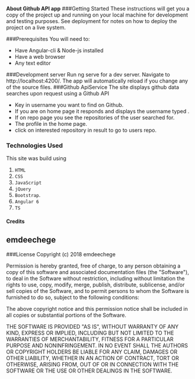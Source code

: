 **About Github API app**
###Getting Started
These instructions will get you a copy of the project up and running on your local machine for development and testing purposes. See deployment for notes on how to deploy the project on a live system.

###Prerequisites
You will need to:

- Have Angular-cli & Node-js installed
- Have a web browser
- Any text editor

###Development server
Run ng serve for a dev server. Navigate to http://localhost:4200/. The app will automatically reload if you change any of the source files.
###Github ApiService
The site displays github data searches upon request using a Github API

- Key in username you want to find on Github.
- If you are on home page it responds and displays the username typed .
- If on repo page you see the repositories of the user searched for.
- The profile in the home page.
- click on interested repository in result to go to users repo.

### Technologies Used
This site was build using  
1. `HTML`
2. `CSS`
3. `JavaScript`
4. `jQuery`
5. `Bootstrap`.
6. `Angular 6`
7. `TS`

#### Credits
emdeechege
------------

###License
Copyright (c) 2018 emdeechege

Permission is hereby granted, free of charge, to any person obtaining a copy of this software and associated documentation files (the "Software"), to deal in the Software without restriction, including without limitation the rights to use, copy, modify, merge, publish, distribute, sublicense, and/or sell copies of the Software, and to permit persons to whom the Software is furnished to do so, subject to the following conditions:

The above copyright notice and this permission notice shall be included in all copies or substantial portions of the Software.

THE SOFTWARE IS PROVIDED "AS IS", WITHOUT WARRANTY OF ANY KIND, EXPRESS OR IMPLIED, INCLUDING BUT NOT LIMITED TO THE WARRANTIES OF MERCHANTABILITY, FITNESS FOR A PARTICULAR PURPOSE AND NONINFRINGEMENT. IN NO EVENT SHALL THE AUTHORS OR COPYRIGHT HOLDERS BE LIABLE FOR ANY CLAIM, DAMAGES OR OTHER LIABILITY, WHETHER IN AN ACTION OF CONTRACT, TORT OR OTHERWISE, ARISING FROM, OUT OF OR IN CONNECTION WITH THE SOFTWARE OR THE USE OR OTHER DEALINGS IN THE SOFTWARE.
